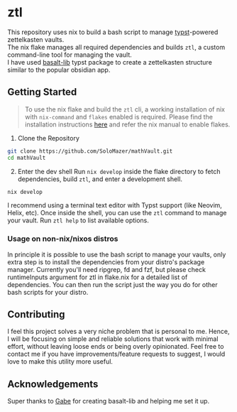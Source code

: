 # ztl 
This repository uses nix to build a bash script to manage [typst](https://typst.app/)-powered zettelkasten vaults.  
The nix flake manages all required dependencies and builds `ztl`, a custom command-line tool for managing the vault.  
I have used [basalt-lib](https://github.com/GabrielDTB/basalt-lib) typst package to create a zettelkasten structure similar to the popular obsidian app.  

## Getting Started
  
> To use the nix flake and build the `ztl` cli, a working installation of nix with `nix-command` and `flakes` enabled is required. Please find the installation instructions [here](https://nixos.org/download/) and refer the nix manual to enable flakes.
 
1. Clone the Repository
```bash
git clone https://github.com/SoloMazer/mathVault.git
cd mathVault
```

2. Enter the dev shell
Run `nix develop` inside the flake directory to fetch dependencies, build `ztl`, and enter a development shell.
```bash
nix develop
```
I recommend using a terminal text editor with Typst support (like Neovim, Helix, etc). Once inside the shell, you can use the `ztl` command to manage your vault. Run `ztl help` to list available options.

### Usage on non-nix/nixos distros

In principle it is possible to use the bash script to manage your vaults, only extra step is to install the dependencies from your distro's package manager.
Currently you'll need ripgrep, fd and fzf, but please check runtimeInputs argument for ztl in flake.nix for a detailed list of dependencies.
You can then run the script just the way you do for other bash scripts for your distro. 

## Contributing
I feel this project solves a very niche problem that is personal to me. Hence, I will be focusing on simple and reliable solutions that work with minimal effort, without leaving loose ends or being overly opinionated.
Feel free to contact me if you have improvements/feature requests to suggest, I would love to make this utility more useful.  

## Acknowledgements
Super thanks to [Gabe](https://github.com/GabrielDTB) for creating basalt-lib and helping me set it up.

